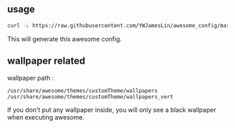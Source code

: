 ## usage
``` sh
curl -L https://raw.githubusercontent.com/YWJamesLin/awesome_config/master/init.sh | bash
```
  This will generate this awesome config.

## wallpaper related

wallpaper path :
```
/usr/share/awesome/themes/customTheme/wallpapers
/usr/share/awesome/themes/customTheme/wallpapers_vert
```
  If you don't put any wallpaper inside, you will only see a black wallpaper when executing awesome.
